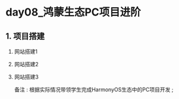 # day08_鸿蒙生态PC项目进阶

## 1. 项目搭建

1. 网站搭建1

2. 网站搭建2

3. 网站搭建3

   备注 : 根据实际情况带领学生完成HarmonyOS生态中的PC项目开发 ; 